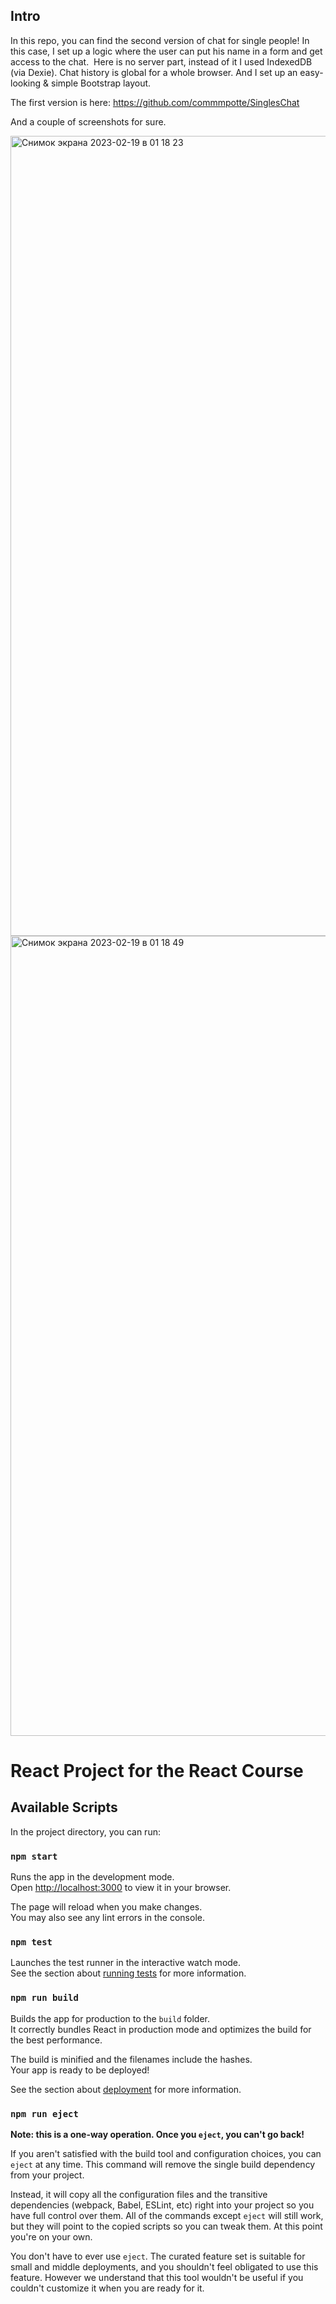 ## Intro

In this repo, you can find the second version of chat for single people! In this case, I set up a logic where the user can put his name in a form and get access to the chat. 
Here is no server part, instead of it I used IndexedDB (via Dexie). Chat history is global for a whole browser. And I set up an easy-looking & simple Bootstrap layout.

The first version is here:
https://github.com/commmpotte/SinglesChat

And a couple of screenshots for sure. 

<img width="1280" alt="Снимок экрана 2023-02-19 в 01 18 23" src="https://user-images.githubusercontent.com/95095531/219937197-0668831a-5dcc-4af8-906d-bf4e36b5ecd4.png">

<img width="1280" alt="Снимок экрана 2023-02-19 в 01 18 49" src="https://user-images.githubusercontent.com/95095531/219937199-103e087c-8d3d-4bfd-93f0-3628b6a7e615.png">


# React Project for the React Course

## Available Scripts

In the project directory, you can run:

### `npm start`

Runs the app in the development mode.\
Open [http://localhost:3000](http://localhost:3000) to view it in your browser.

The page will reload when you make changes.\
You may also see any lint errors in the console.

### `npm test`

Launches the test runner in the interactive watch mode.\
See the section about [running tests](https://facebook.github.io/create-react-app/docs/running-tests) for more information.

### `npm run build`

Builds the app for production to the `build` folder.\
It correctly bundles React in production mode and optimizes the build for the best performance.

The build is minified and the filenames include the hashes.\
Your app is ready to be deployed!

See the section about [deployment](https://facebook.github.io/create-react-app/docs/deployment) for more information.

### `npm run eject`

**Note: this is a one-way operation. Once you `eject`, you can't go back!**

If you aren't satisfied with the build tool and configuration choices, you can `eject` at any time. This command will remove the single build dependency from your project.

Instead, it will copy all the configuration files and the transitive dependencies (webpack, Babel, ESLint, etc) right into your project so you have full control over them. All of the commands except `eject` will still work, but they will point to the copied scripts so you can tweak them. At this point you're on your own.

You don't have to ever use `eject`. The curated feature set is suitable for small and middle deployments, and you shouldn't feel obligated to use this feature. However we understand that this tool wouldn't be useful if you couldn't customize it when you are ready for it.
